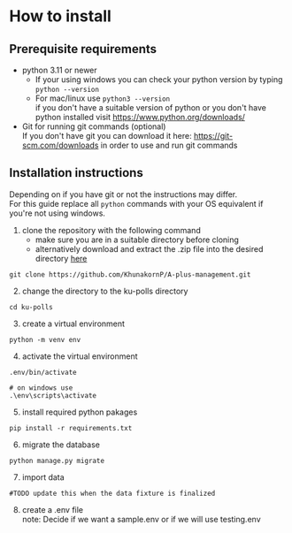 # How to install

## Prerequisite requirements

- python 3.11 or newer
  - If your using windows you can check your python version by typing ```python --version```
  - For mac/linux use ```python3 --version``` <br>
  if you don't have a suitable version of python or you don't have python
  installed visit https://www.python.org/downloads/
- Git for running git commands (optional)<br>
If you don't have git you can download it here: https://git-scm.com/downloads
in order to use and run git commands

## Installation instructions
Depending on if you have git or not the instructions may differ. \
For this guide replace all `python` commands with your OS equivalent if you're
not using windows.

1. clone the repository with the following command
    - make sure you are in a suitable directory before cloning
    - alternatively download and extract the .zip file into the desired directory
   [here](https://github.com/KhunakornP/ku-polls/releases)
```
git clone https://github.com/KhunakornP/A-plus-management.git
```

2. change the directory to the ku-polls directory
```
cd ku-polls
```

3. create a virtual environment
```
python -m venv env
```

4. activate the virtual environment
```
.env/bin/activate

# on windows use
.\env\scripts\activate
```

5. install required python pakages
```
pip install -r requirements.txt
```

6. migrate the database
```
python manage.py migrate
```

7. import data

```
#TODO update this when the data fixture is finalized
```

8. create a .env file <br>
note: Decide if we want a sample.env or if we will use testing.env
